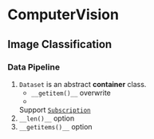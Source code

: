 # ComputerVision

## Image Classification

### Data Pipeline

1. `Dataset` is an abstract **container** class.
    * `__getitem()__` overwrite
    *
    Support [`Subscription`](https://docs.python.org/3/reference/expressions.html#subscriptions)
2. `__len()__` option
3. `__getitems()__` option
